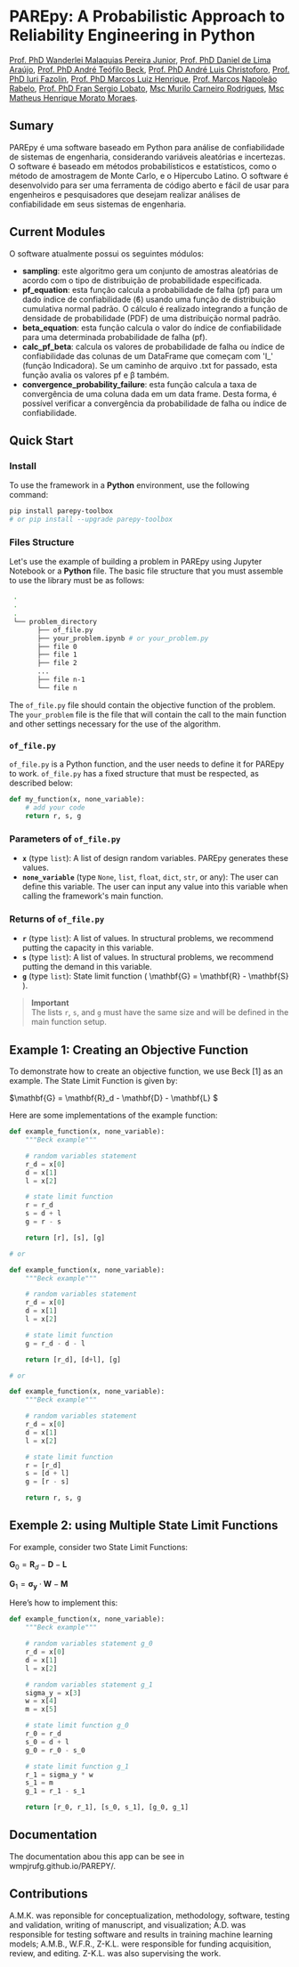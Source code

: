 # PAREpy: A Probabilistic Approach to Reliability Engineering in Python

[Prof. PhD Wanderlei Malaquias Pereira Junior](https://buscatextual.cnpq.br/buscatextual/visualizacv.do?metodo=apresentar&id=K4460682U0), 
[Prof. PhD Daniel de Lima Araújo](https://buscatextual.cnpq.br/buscatextual/visualizacv.do?metodo=apresentar&id=K4768864J3),
[Prof. PhD André Teófilo Beck](https://buscatextual.cnpq.br/buscatextual/visualizacv.do?metodo=apresentar&id=K4790835Y8),
[Prof. PhD André Luis Christoforo](https://buscatextual.cnpq.br/buscatextual/visualizacv.do?metodo=apresentar&id=K4706301Z5),
[Prof. PhD Iuri Fazolin](https://buscatextual.cnpq.br/buscatextual/visualizacv.do?metodo=apresentar&id=K8085097P2),
[Prof. PhD Marcos Luiz Henrique](https://sigaa.ufpe.br/sigaa/public/docente/portal.jsf?siape=2324067),
[Prof. Marcos Napoleão Rabelo](https://buscatextual.cnpq.br/buscatextual/visualizacv.do?metodo=apresentar&id=K4702141E9),
[Prof. PhD Fran Sergio Lobato](https://buscatextual.cnpq.br/buscatextual/visualizacv.do?metodo=apresentar&id=K4169590P3),
[Msc Murilo Carneiro Rodrigues](https://buscatextual.cnpq.br/buscatextual/visualizacv.do?metodo=apresentar&id=K1774858Z8),
[Msc Matheus Henrique Morato Moraes](https://buscatextual.cnpq.br/buscatextual/visualizacv.do?metodo=apresentar&id=K8214592P6).

## Sumary
PAREpy é uma software baseado em Python para análise de confiabilidade de sistemas de engenharia, considerando variáveis aleatórias e incertezas. O software é baseado em métodos probabilísticos e estatísticos, como o método de amostragem de Monte Carlo, e o Hípercubo Latino. O software é desenvolvido para ser uma ferramenta de código aberto e fácil de usar para engenheiros e pesquisadores que desejam realizar análises de confiabilidade em seus sistemas de engenharia. 

## Current Modules
O software atualmente possui os seguintes módulos:
- **sampling**: este algoritmo gera um conjunto de amostras aleatórias de acordo com o tipo de distribuição de probabilidade especificada.
- **pf_equation**: esta função calcula a probabilidade de falha (pf) para um dado índice de confiabilidade (ϐ) usando uma função de distribuição cumulativa normal padrão. O cálculo é realizado integrando a função de densidade de probabilidade (PDF) de uma distribuição normal padrão.
- **beta_equation**: esta função calcula o valor do índice de confiabilidade para uma determinada probabilidade de falha (pf).
- **calc_pf_beta**: calcula os valores de probabilidade de falha ou índice de confiabilidade das colunas de um DataFrame que começam com 'I_' (função Indicadora). Se um caminho de arquivo .txt for passado, esta função avalia os valores pf e β também.
- **convergence_probability_failure**: esta função calcula a taxa de convergência de uma coluna dada em um data frame. Desta forma, é possível verificar a convergência da probabilidade de falha ou índice de confiabilidade.

## Quick Start


### Install

To use the framework in a **Python** environment, use the following command:

```bash
pip install parepy-toolbox
# or pip install --upgrade parepy-toolbox
```

### Files Structure

Let's use the example of building a problem in PAREpy using Jupyter Notebook or a **Python** file. The basic file structure that you must assemble to use the library must be as follows:

```bash
 .
 .
 .
 └── problem_directory
       ├── of_file.py
       ├── your_problem.ipynb # or your_problem.py
       ├── file 0
       ├── file 1
       ├── file 2
       ...
       ├── file n-1
       └── file n
```

The `of_file.py` file should contain the objective function of the problem. The `your_problem` file is the file that will contain the call to the main function and other settings necessary for the use of the algorithm.

### `of_file.py`

`of_file.py` is a Python function, and the user needs to define it for PAREpy to work. `of_file.py` has a fixed structure that must be respected, as described below:

```python
def my_function(x, none_variable):
    # add your code
    return r, s, g
```

### Parameters of `of_file.py`

- **`x`** (type `list`): A list of design random variables. PAREpy generates these values.
- **`none_variable`** (type `None`, `list`, `float`, `dict`, `str`, or any): The user can define this variable. The user can input any value into this variable when calling the framework's main function.

### Returns of `of_file.py`

- **`r`** (type `list`): A list of values. In structural problems, we recommend putting the capacity in this variable.
- **`s`** (type `list`): A list of values. In structural problems, we recommend putting the demand in this variable.
- **`g`** (type `list`): State limit function \( \mathbf{G} = \mathbf{R} - \mathbf{S} \).

> **Important**  
> The lists `r`, `s`, and `g` must have the same size and will be defined in the main function setup.

## Example 1: Creating an Objective Function

To demonstrate how to create an objective function, we use Beck [1] as an example. The State Limit Function is given by:

$\mathbf{G} = \mathbf{R}_d - \mathbf{D} - \mathbf{L} $

Here are some implementations of the example function:

```python
def example_function(x, none_variable):
    """Beck example"""

    # random variables statement  
    r_d = x[0]
    d = x[1]
    l = x[2]

    # state limit function
    r = r_d
    s = d + l
    g = r - s

    return [r], [s], [g]

# or

def example_function(x, none_variable):
    """Beck example"""

    # random variables statement  
    r_d = x[0]
    d = x[1]
    l = x[2]

    # state limit function
    g = r_d - d - l

    return [r_d], [d+l], [g]

# or

def example_function(x, none_variable):
    """Beck example"""

    # random variables statement  
    r_d = x[0]
    d = x[1]
    l = x[2]

    # state limit function
    r = [r_d]
    s = [d + l]
    g = [r - s]

    return r, s, g
```

## Exemple 2: using Multiple State Limit Functions

For example, consider two State Limit Functions:

$\mathbf{G}_0 = \mathbf{R}_d - \mathbf{D} - \mathbf{L}$

$\mathbf{G}_1 = \mathbf{\sigma_y} \cdot \mathbf{W} - \mathbf{M}$

Here’s how to implement this:

```python
def example_function(x, none_variable):
    """Beck example"""

    # random variables statement g_0
    r_d = x[0]
    d = x[1]
    l = x[2]

    # random variables statement g_1
    sigma_y = x[3]
    w = x[4]
    m = x[5]

    # state limit function g_0
    r_0 = r_d
    s_0 = d + l
    g_0 = r_0 - s_0

    # state limit function g_1
    r_1 = sigma_y * w
    s_1 = m
    g_1 = r_1 - s_1

    return [r_0, r_1], [s_0, s_1], [g_0, g_1]
```

## Documentation
The documentation abou this app can be see in wmpjrufg.github.io/PAREPY/.

## Contributions
A.M.K. was reponsible for conceptualization, methodology, software, testing and validation, writing of manuscript, and visualization; A.D. was responsible for testing software and results in training machine learning models; A.M.B., W.F.R., Z-K.L. were responsible for funding acquisition, review, and editing. Z-K.L. was also supervising the work.
